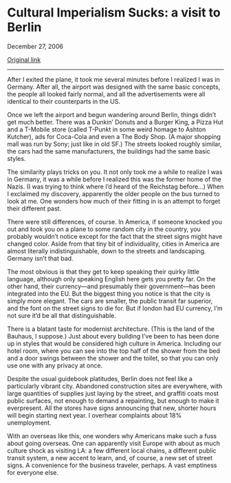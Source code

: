 Cultural Imperialism Sucks: a visit to Berlin
=============================================

December 27, 2006

[Original link](http://www.aaronsw.com/weblog/cultimp)

* * * * *

After I exited the plane, it took me several minutes before I realized I
was in Germany. After all, the airport was designed with the same basic
concepts, the people all looked fairly normal, and all the
advertisements were all identical to their counterparts in the US.

Once we left the airport and begun wandering around Berlin, things
didn’t get much better. There was a Dunkin’ Donuts and a Burger King, a
Pizza Hut and a T-Mobile store (called T-Punkt in some weird homage to
Ashton Kutcher), ads for Coca-Cola and even a The Body Shop. (A major
shopping mall was run by Sony; just like in old SF.) The streets looked
roughly similar, the cars had the same manufacturers, the buildings had
the same basic styles.

The similarity plays tricks on you. It not only took me a while to
realize I was in Germany, it was a while before I realized this was the
former home of the Nazis. (I was trying to think where I’d heard of the
Reichstag before…) When I exclaimed my discovery, apparently the older
people on the bus turned to look at me. One wonders how much of their
fitting in is an attempt to forget their different past.

There were still differences, of course. In America, if someone knocked
you out and took you on a plane to some random city in the country, you
probably wouldn’t notice except for the fact that the street signs might
have changed color. Aside from that tiny bit of individuality, cities in
America are almost literally indistinguishable, down to the streets and
landscaping. Germany isn’t that bad.

The most obvious is that they get to keep speaking their quirky little
language, although only speaking English here gets you pretty far. On
the other hand, their currency—and presumably their government—has been
integrated into the EU. But the biggest thing you notice is that the
city is simply more elegant. The cars are smaller, the public transit
far superior, and the font on the street signs to die for. But if london
had EU currency, I’m not sure it’d be all that distinguishable.

There is a blatant taste for modernist architecture. (This is the land
of the Bauhaus, I suppose.) Just about every building I’ve been to has
been done up in styles that would be considered high culture in America.
Including our hotel room, where you can see into the top half of the
shower from the bed and a door swings between the shower and the toilet,
so that you can only use one with any privacy at once.

Despite the usual guidebook platitudes, Berlin does not feel like a
particularly vibrant city. Abandoned construction sites are everywhere,
with large quantities of supplies just laying by the street, and
graffiti coats most public surfaces, not enough to demand a repainting,
but enough to make it everpresent. All the stores have signs announcing
that new, shorter hours will begin starting next year. I overhear
complaints about 18% unemployment.

With an overseas like this, one wonders why Americans make such a fuss
about going overseas. One can apparently visit Europe with about as much
culture shock as visiting LA: a few different local chains, a different
public transit system, a new accent to learn, and, of course, a new set
of street signs. A convenience for the business traveler, perhaps. A
vast emptiness for everyone else.
